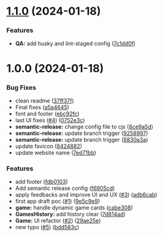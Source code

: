 # [1.1.0](https://github.com/felixbouveret/shifumi/compare/v1.0.0...v1.1.0) (2024-01-18)


### Features

* **QA:** add husky and lint-staged config ([7c1dd0f](https://github.com/felixbouveret/shifumi/commit/7c1dd0f05e4852a3d9bb468cc47774b65458aebd))

# 1.0.0 (2024-01-18)


### Bug Fixes

* clean readme ([37ff37f](https://github.com/felixbouveret/shifumi/commit/37ff37fcd5a5e226576372b5cef79e271157392d))
* Final fixes ([a5a4645](https://github.com/felixbouveret/shifumi/commit/a5a4645b00d22c5c773289caf6e27b345122fd0d))
* font and footer ([ebc92fc](https://github.com/felixbouveret/shifumi/commit/ebc92fc68f9649a34fe2526ca4a3f23505f148cb))
* last UI fixes ([#4](https://github.com/felixbouveret/shifumi/issues/4)) ([0752e3c](https://github.com/felixbouveret/shifumi/commit/0752e3ce0ccb3fad4f1699c197101df968d38eab))
* **semantic-release:** change config file to cjs ([8ce9a5d](https://github.com/felixbouveret/shifumi/commit/8ce9a5d3c4b61342b76cd3b7f699780eb1b3cbe5))
* **semantic-release:** update branch trigger ([9258997](https://github.com/felixbouveret/shifumi/commit/925899787cf4d48c19afdfcf373980b067866669))
* **semantic-release:** update branch trigger ([8830a3a](https://github.com/felixbouveret/shifumi/commit/8830a3a0632c87c117caccb8d4b83e19e32f896b))
* update favicon ([6424882](https://github.com/felixbouveret/shifumi/commit/6424882af080d78103ef7b09d29e2b1e7efe40e9))
* update website name ([7ed71bb](https://github.com/felixbouveret/shifumi/commit/7ed71bbca441b281fd333b105eaa2731042cc9fb))


### Features

* add footer ([fdb0103](https://github.com/felixbouveret/shifumi/commit/fdb0103e94a223a378c931b6930dc8309466e67b))
* Add semantic release config ([f6905cd](https://github.com/felixbouveret/shifumi/commit/f6905cd7ac5708e1b8e36e08ce87b9b4c6ecd30f))
* apply feedbacks and improve UI and UX ([#3](https://github.com/felixbouveret/shifumi/issues/3)) ([adb6cab](https://github.com/felixbouveret/shifumi/commit/adb6cab508150799e34ec55d5afdea5adc9188c6))
* first app draft poc ([#1](https://github.com/felixbouveret/shifumi/issues/1)) ([9e5c9e9](https://github.com/felixbouveret/shifumi/commit/9e5c9e9c7dde6632ba74b4db63fd3dd5e4a907a4))
* **game:** handle dynamic game cards ([cabe308](https://github.com/felixbouveret/shifumi/commit/cabe3088a8630497d4bec3cf24300a95a26553f8))
* **GamesHistory:** add history clear ([7d814ad](https://github.com/felixbouveret/shifumi/commit/7d814ad45a99e16e79f9f516c0113bdb085b4021))
* **Game:** UI refactor ([#2](https://github.com/felixbouveret/shifumi/issues/2)) ([29ae25e](https://github.com/felixbouveret/shifumi/commit/29ae25ef6c0d845b9446ab7cd86a9560c516112c))
* new typo ([#5](https://github.com/felixbouveret/shifumi/issues/5)) ([bdd583c](https://github.com/felixbouveret/shifumi/commit/bdd583c4e737afde97e526a54d3f90d2ffad47e5))
